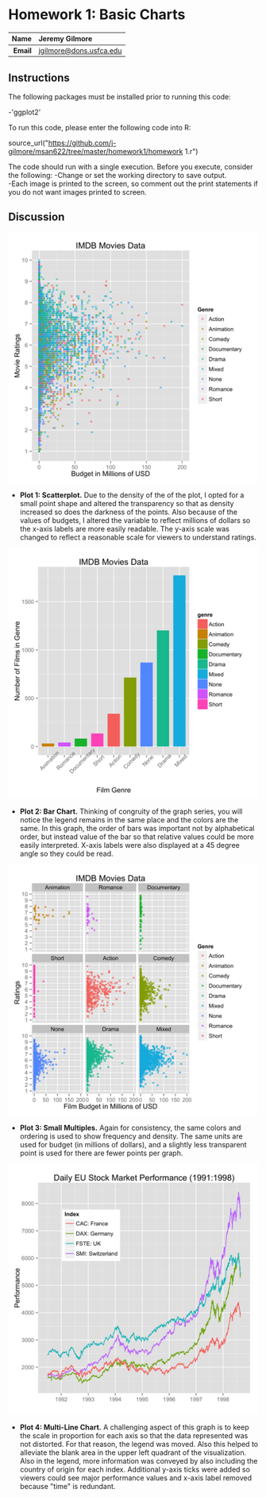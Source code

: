 Homework 1: Basic Charts
==============================

| **Name**  | Jeremy Gilmore  |
|----------:|:-------------|
| **Email** | jgilmore@dons.usfca.edu |

## Instructions ##

The following packages must be installed prior to running this code:

-'ggplot2'

To run this code, please enter the following code into R:

source_url("https://github.com/j-gilmore/msan622/tree/master/homework1/homework 1.r")

The code should run with a single execution.  Before you execute, consider the following: 
-Change or set the working directory to save output.  
-Each image is printed to the screen, so comment out the print statements if you do not want images printed to screen.

## Discussion ##

![IMAGE](hw1-scatter.png)

- **Plot 1: Scatterplot.** Due to the density of the of the plot, I opted for a small point shape and altered the transparency so that as density increased so does the darkness of the points.  Also because of the values of budgets, I altered the variable to reflect millions of dollars so the x-axis labels are more easily readable.  The y-axis scale was changed to reflect a reasonable scale for viewers to understand ratings.


![IMAGE](hw1-bar.png)

- **Plot 2: Bar Chart.** Thinking of congruity of the graph series, you will notice the legend remains in the same place and the colors are the same.  In this graph, the order of bars was important not by alphabetical order, but instead value of the bar so that relative values could be more easily interpreted.  X-axis labels were also displayed at a 45 degree angle so they could be read.


![IMAGE](hw1-multiples.png)

- **Plot 3: Small Multiples.** Again for consistency, the same colors and ordering is used to show frequency and density.  The same units are used for budget (in millions of dollars), and a slightly less transparent point is used for there are fewer points per graph.


![IMAGE](hw1-multiline.png)

- **Plot 4: Multi-Line Chart.** A challenging aspect of this graph is to keep the scale in proportion for each axis so that the data represented was not distorted.  For that reason, the legend was moved.  Also this helped to alleviate the blank area in the upper left quadrant of the visualization.  Also in the legend, more information was conveyed by also including the country of origin for each index.  Additional y-axis ticks were added so viewers could see major performance values and x-axis label removed because "time" is redundant.